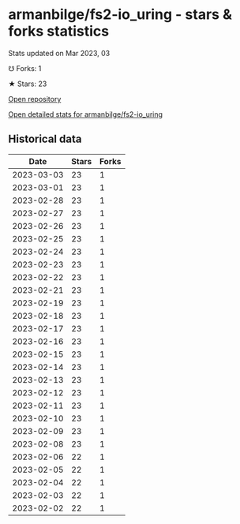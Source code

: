 # armanbilge/fs2-io_uring - stars & forks statistics

Stats updated on Mar 2023, 03

☋ Forks: 1

★ Stars: 23

[Open repository](https://github.com/armanbilge/fs2-io_uring)

[Open detailed stats for armanbilge/fs2-io_uring](https://reviewgithub.com/rep/armanbilge/fs2-io_uring)

## Historical data
| Date | Stars | Forks |
|------|-------|-------|
| 2023-03-03 | 23 | 1 | 
| 2023-03-01 | 23 | 1 | 
| 2023-02-28 | 23 | 1 | 
| 2023-02-27 | 23 | 1 | 
| 2023-02-26 | 23 | 1 | 
| 2023-02-25 | 23 | 1 | 
| 2023-02-24 | 23 | 1 | 
| 2023-02-23 | 23 | 1 | 
| 2023-02-22 | 23 | 1 | 
| 2023-02-21 | 23 | 1 | 
| 2023-02-19 | 23 | 1 | 
| 2023-02-18 | 23 | 1 | 
| 2023-02-17 | 23 | 1 | 
| 2023-02-16 | 23 | 1 | 
| 2023-02-15 | 23 | 1 | 
| 2023-02-14 | 23 | 1 | 
| 2023-02-13 | 23 | 1 | 
| 2023-02-12 | 23 | 1 | 
| 2023-02-11 | 23 | 1 | 
| 2023-02-10 | 23 | 1 | 
| 2023-02-09 | 23 | 1 | 
| 2023-02-08 | 23 | 1 | 
| 2023-02-06 | 22 | 1 | 
| 2023-02-05 | 22 | 1 | 
| 2023-02-04 | 22 | 1 | 
| 2023-02-03 | 22 | 1 | 
| 2023-02-02 | 22 | 1 | 

